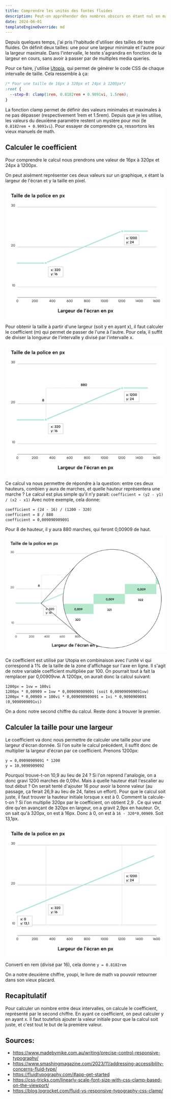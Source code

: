 ```yaml
---
title: Comprendre les unités des fontes fluides
description: Peut-on appréhender des nombres obscurs en étant nul en math ?
date: 2024-06-01
templateEngineOverride: md
---
```


Depuis quelques temps, j'ai pris l'habitude d'utiliser des tailles de texte fluides. On définit deux tailles: une pour une largeur minimale et l'autre pour la largeur maximale. Dans l'intervalle, le texte s'agrandira en fonction de la largeur en cours, sans avoir à passer par de multiples media queries.

Pour ce faire, j'utilise [Utopia](https://utopia.fyi/), qui permet de générer le code CSS de chaque intervalle de taille. Cela ressemble à ça:

```css
/* Pour une taille de 16px à 320px et 24px à 1200px*/
:root {
  --step-0: clamp(1rem, 0.8182rem + 0.9091vi, 1.5rem);
}
```

La fonction clamp permet de définir des valeurs minimales et maximales à ne pas dépasser (respectivement 1rem et 1.5rem).
Depuis que je les utilise, les valeurs du deuxième paramètre restent un mystère pour moi (le `0.8182rem + 0.9091vi`).
Pour essayer de comprendre ça, ressortons les vieux manuels de math.

## Calculer le coefficient

Pour comprendre le calcul nous prendrons une valeur de 16px à 320px et 24px à 1200px.

On peut aisément représenter ces deux valeurs sur un graphique, x étant la largeur de l'écran et y la taille en pixel.

![Une représentation graphique des deux points: le premier est à 320 d'abscisse et 16 d'ordonnée, et le second est à 1200 d'abscisse et 24 d'ordonnée](base_graph.png)

Pour obtenir la taille à partir d'une largeur (soit y en ayant x), il faut calculer le coefficient (m) qui permet de passer de l'une à l'autre. Pour cela, il suffit de diviser la longueur de l'intervalle y divisé par l'intervalle x.

![Le graphique montre la distance entre chaque point: 8 en ordonnée et 880 en abscisse.](graph_length.png)

Ce calcul va nous permettre de répondre à la question: entre ces deux hauteurs, combien y aura de marches, et quelle hauteur représentera une marche ?
Le calcul est plus simple qu'il n'y parait:
`coefficient = (y2 - y1) / (x2 - x1)`
Avec notre exemple, cela donne:

```
coefficient = (24 - 16) / (1200 - 320)
coefficient = 8 / 880
coefficient = 0,009090909091
```

Pour 8 de hauteur, il y aura 880 marches, qui feront 0,00909 de haut.

![Un zoom sur le graphique montre que pour chaque point d'ordonnée, le droite rejoignant les deux points montent de 0,009px](graph_scale.png)

Ce coefficient est utilisé par Utopia en combinaison avec l'unité vi qui correspond à 1% de la taille de la zone d'affichage sur l'axe en ligne. Il s'agit de notre variable coefficient multipliée par 100. On pourrait tout à fait la remplacer par 0,00909vw.
A 1200px, on aurait donc la calcul suivant:

```
1200px = 1vw = 100vi
1200px * 0,00909 = 1vw * 0,009090909091 (soit 0,009090909091vw)
1200px * 0,00909 = 100vi * 0,009090909091 = 1vi * 0,9090909091 (0,9090909091vi)
```

On a donc notre second chiffre du calcul. Reste donc à trouver le premier.

## Calculer la taille pour une largeur

Le coefficient va donc nous permettre de calculer une taille pour une largeur d'écran donnée. Si l'on suite le calcul précédent, il suffit donc de multiplier la largeur d'écran par ce coefficient. Prenons 1200px:

```
y = 0,09090909091 * 1200
y = 10,9090909092
```

Pourquoi trouve-t-on 10,9 au lieu de 24 ?
Si l'on reprend l'analogie, on a donc gravi 1200 marches de 0,09vi. Mais à quelle hauteur était l'escalier au tout début ?
On serait tenté d'ajouter 16 pour avoir la bonne valeur (au passage, ça ferait 26,9 au lieu de 24, faites un effort). Pour que le calcul soit juste, il faut trouver la hauteur initiale lorsque x est à 0. Comment la calcule-t-on ?
Si l'on multiplie 320px par le coefficient, on obtient 2,9 . Ce qui veut dire qu'en avançant de 320px en largeur, on a gravit 2,9px en hauteur. Or, on sait qu'à 320px, on est à 16px. Donc à 0, on est à `16 - 320*0,00909`. Soit 13,1px.

![Si la droite qui relie les deux points était infinie, elle aurait pour ordonnée 13,2 lorsqu'elle passerait par l'abscisse 0](graph_corrected.png)

Converti en rem (divisé par 16), cela donne
`y = 0.8182rem`

On a notre deuxième chiffre, youpi, le livre de math va pouvoir retourner dans son vieux placard.

## Recapitulatif

Pour calculer un nombre entre deux intervalles, on calcule le coefficient, représenté par le second chiffre.
En ayant ce coefficient, on peut calculer y en ayant x. Il faut toutefois ajouter la valeur initiale pour que la calcul soit juste, et c'est tout le but de la première valeur.

## Sources:

- https://www.madebymike.com.au/writing/precise-control-responsive-typography/
- https://www.smashingmagazine.com/2023/11/addressing-accessibility-concerns-fluid-type/
- https://fluidtypography.com/#app-get-started
- https://css-tricks.com/linearly-scale-font-size-with-css-clamp-based-on-the-viewport/
- https://blog.logrocket.com/fluid-vs-responsive-typography-css-clamp/
